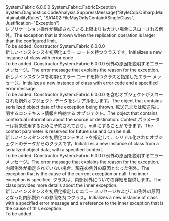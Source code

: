 <Type Name="FabricReplicationOperationTooLargeException" FullName="System.Fabric.FabricReplicationOperationTooLargeException">
  <TypeSignature Language="C#" Value="public class FabricReplicationOperationTooLargeException : System.Fabric.FabricException" />
  <TypeSignature Language="ILAsm" Value=".class public auto ansi serializable beforefieldinit FabricReplicationOperationTooLargeException extends System.Fabric.FabricException" />
  <TypeSignature Language="DocId" Value="T:System.Fabric.FabricReplicationOperationTooLargeException" />
  <TypeSignature Language="VB.NET" Value="Public Class FabricReplicationOperationTooLargeException&#xA;Inherits FabricException" />
  <TypeSignature Language="F#" Value="type FabricReplicationOperationTooLargeException = class&#xA;    inherit FabricException" />
  <AssemblyInfo>
    <AssemblyName>System.Fabric</AssemblyName>
    <AssemblyVersion>6.0.0.0</AssemblyVersion>
  </AssemblyInfo>
  <Base>
    <BaseTypeName>System.Fabric.FabricException</BaseTypeName>
  </Base>
  <Interfaces />
  <Attributes>
    <Attribute>
      <AttributeName>System.Diagnostics.CodeAnalysis.SuppressMessage("StyleCop.CSharp.MaintainabilityRules", "SA1402:FileMayOnlyContainASingleClass", Justification="Exception")</AttributeName>
    </Attribute>
  </Attributes>
  <Docs>
    <summary>
      <para><span data-ttu-id="364a5-101">レプリケーション操作が構成されている上限よりも大きい場合にスローされる例外。</span><span class="sxs-lookup"><span data-stu-id="364a5-101">The exception that is thrown when the replication operation is larger than the configured limit.</span></span></para>
    </summary>
    <remarks>To be added.</remarks>
  </Docs>
  <Members>
    <Member MemberName=".ctor">
      <MemberSignature Language="C#" Value="public FabricReplicationOperationTooLargeException ();" />
      <MemberSignature Language="ILAsm" Value=".method public hidebysig specialname rtspecialname instance void .ctor() cil managed" />
      <MemberSignature Language="DocId" Value="M:System.Fabric.FabricReplicationOperationTooLargeException.#ctor" />
      <MemberSignature Language="VB.NET" Value="Public Sub New ()" />
      <MemberType>Constructor</MemberType>
      <AssemblyInfo>
        <AssemblyName>System.Fabric</AssemblyName>
        <AssemblyVersion>6.0.0.0</AssemblyVersion>
      </AssemblyInfo>
      <Parameters />
      <Docs>
        <summary>
          <para>
            <span data-ttu-id="364a5-102">新しいインスタンスを初期化<see cref="T:System.Fabric.FabricReplicationOperationTooLargeException" />エラー コードを持つクラス<see cref="F:System.Fabric.FabricErrorCode.ReplicationOperationTooLarge" />です。</span><span class="sxs-lookup"><span data-stu-id="364a5-102">Initializes a new instance of <see cref="T:System.Fabric.FabricReplicationOperationTooLargeException" /> class with error code <see cref="F:System.Fabric.FabricErrorCode.ReplicationOperationTooLarge" />.</span></span>
            </para>
        </summary>
        <remarks>To be added.</remarks>
      </Docs>
    </Member>
    <Member MemberName=".ctor">
      <MemberSignature Language="C#" Value="public FabricReplicationOperationTooLargeException (string message);" />
      <MemberSignature Language="ILAsm" Value=".method public hidebysig specialname rtspecialname instance void .ctor(string message) cil managed" />
      <MemberSignature Language="DocId" Value="M:System.Fabric.FabricReplicationOperationTooLargeException.#ctor(System.String)" />
      <MemberSignature Language="VB.NET" Value="Public Sub New (message As String)" />
      <MemberSignature Language="F#" Value="new System.Fabric.FabricReplicationOperationTooLargeException : string -&gt; System.Fabric.FabricReplicationOperationTooLargeException" Usage="new System.Fabric.FabricReplicationOperationTooLargeException message" />
      <MemberType>Constructor</MemberType>
      <AssemblyInfo>
        <AssemblyName>System.Fabric</AssemblyName>
        <AssemblyVersion>6.0.0.0</AssemblyVersion>
      </AssemblyInfo>
      <Parameters>
        <Parameter Name="message" Type="System.String" />
      </Parameters>
      <Docs>
        <param name="message">
          <para><span data-ttu-id="364a5-103">例外の原因を説明するエラー メッセージ。</span><span class="sxs-lookup"><span data-stu-id="364a5-103">The error message that explains the reason for the exception.</span></span></para>
        </param>
        <summary>
          <para>
            <span data-ttu-id="364a5-104">新しいインスタンスを初期化<see cref="T:System.Fabric.FabricReplicationOperationTooLargeException" />エラー コードを持つクラス<see cref="F:System.Fabric.FabricErrorCode.ReplicationOperationTooLarge" />と指定したエラー メッセージ。</span><span class="sxs-lookup"><span data-stu-id="364a5-104">Initializes a new instance of <see cref="T:System.Fabric.FabricReplicationOperationTooLargeException" /> class with error code <see cref="F:System.Fabric.FabricErrorCode.ReplicationOperationTooLarge" /> and a specified error message.</span></span>
            </para>
        </summary>
        <remarks>To be added.</remarks>
      </Docs>
    </Member>
    <Member MemberName=".ctor">
      <MemberSignature Language="C#" Value="protected FabricReplicationOperationTooLargeException (System.Runtime.Serialization.SerializationInfo info, System.Runtime.Serialization.StreamingContext context);" />
      <MemberSignature Language="ILAsm" Value=".method familyhidebysig specialname rtspecialname instance void .ctor(class System.Runtime.Serialization.SerializationInfo info, valuetype System.Runtime.Serialization.StreamingContext context) cil managed" />
      <MemberSignature Language="DocId" Value="M:System.Fabric.FabricReplicationOperationTooLargeException.#ctor(System.Runtime.Serialization.SerializationInfo,System.Runtime.Serialization.StreamingContext)" />
      <MemberSignature Language="VB.NET" Value="Protected Sub New (info As SerializationInfo, context As StreamingContext)" />
      <MemberSignature Language="F#" Value="new System.Fabric.FabricReplicationOperationTooLargeException : System.Runtime.Serialization.SerializationInfo * System.Runtime.Serialization.StreamingContext -&gt; System.Fabric.FabricReplicationOperationTooLargeException" Usage="new System.Fabric.FabricReplicationOperationTooLargeException (info, context)" />
      <MemberType>Constructor</MemberType>
      <AssemblyInfo>
        <AssemblyName>System.Fabric</AssemblyName>
        <AssemblyVersion>6.0.0.0</AssemblyVersion>
      </AssemblyInfo>
      <Parameters>
        <Parameter Name="info" Type="System.Runtime.Serialization.SerializationInfo" />
        <Parameter Name="context" Type="System.Runtime.Serialization.StreamingContext" />
      </Parameters>
      <Docs>
        <param name="info">
          <para><span data-ttu-id="364a5-105"><see cref="T:System.Runtime.Serialization.SerializationInfo" />を含むオブジェクトがスローされた例外オブジェクト データをシリアル化します。</span><span class="sxs-lookup"><span data-stu-id="364a5-105">The <see cref="T:System.Runtime.Serialization.SerializationInfo" /> object that contains serialized object data of the exception being thrown.</span></span></para>
        </param>
        <param name="context">
          <para><span data-ttu-id="364a5-106">転送元または転送先に関するコンテキスト情報を格納する <see cref="T:System.Runtime.Serialization.StreamingContext" /> オブジェクト。</span><span class="sxs-lookup"><span data-stu-id="364a5-106">The <see cref="T:System.Runtime.Serialization.StreamingContext" /> object that contains contextual information about the source or destination.</span></span> <span data-ttu-id="364a5-107">Context パラメーターは将来使用するために予約されており、null にすることができます。</span><span class="sxs-lookup"><span data-stu-id="364a5-107">The context parameter is reserved for future use and can be null.</span></span></para>
        </param>
        <summary>
          <para>
            <span data-ttu-id="364a5-108">新しいインスタンスを初期化<see cref="T:System.Fabric.FabricReplicationOperationTooLargeException" />コンテキストを指定して、シリアル化されたオブジェクトのデータからのクラスです。</span><span class="sxs-lookup"><span data-stu-id="364a5-108">Initializes a new instance of <see cref="T:System.Fabric.FabricReplicationOperationTooLargeException" /> class from a serialized object data, with a specified context.</span></span>
            </para>
        </summary>
        <remarks>To be added.</remarks>
      </Docs>
    </Member>
    <Member MemberName=".ctor">
      <MemberSignature Language="C#" Value="public FabricReplicationOperationTooLargeException (string message, Exception inner);" />
      <MemberSignature Language="ILAsm" Value=".method public hidebysig specialname rtspecialname instance void .ctor(string message, class System.Exception inner) cil managed" />
      <MemberSignature Language="DocId" Value="M:System.Fabric.FabricReplicationOperationTooLargeException.#ctor(System.String,System.Exception)" />
      <MemberSignature Language="VB.NET" Value="Public Sub New (message As String, inner As Exception)" />
      <MemberSignature Language="F#" Value="new System.Fabric.FabricReplicationOperationTooLargeException : string * Exception -&gt; System.Fabric.FabricReplicationOperationTooLargeException" Usage="new System.Fabric.FabricReplicationOperationTooLargeException (message, inner)" />
      <MemberType>Constructor</MemberType>
      <AssemblyInfo>
        <AssemblyName>System.Fabric</AssemblyName>
        <AssemblyVersion>6.0.0.0</AssemblyVersion>
      </AssemblyInfo>
      <Parameters>
        <Parameter Name="message" Type="System.String" />
        <Parameter Name="inner" Type="System.Exception" />
      </Parameters>
      <Docs>
        <param name="message">
          <para><span data-ttu-id="364a5-109">例外の原因を説明するエラー メッセージ。</span><span class="sxs-lookup"><span data-stu-id="364a5-109">The error message that explains the reason for the exception.</span></span></para>
        </param>
        <param name="inner">
          <para><span data-ttu-id="364a5-110">内部例外が指定されていない場合、現在の例外の原因となった例外。</span><span class="sxs-lookup"><span data-stu-id="364a5-110">The exception that is the cause of the current exception or null if no inner exception is specified.</span></span> <span data-ttu-id="364a5-111"><see cref="T:System.Exception" />クラスは、内部例外についての詳細を提供します。</span><span class="sxs-lookup"><span data-stu-id="364a5-111">The <see cref="T:System.Exception" /> class provides more details about the inner exception.</span></span></para>
        </param>
        <summary>
          <para>
            <span data-ttu-id="364a5-112">新しいインスタンスを初期化<see cref="T:System.Fabric.FabricReplicationOperationTooLargeException" />指定したエラー メッセージおよびこの例外の原因となった内部例外への参照を持つクラス。</span><span class="sxs-lookup"><span data-stu-id="364a5-112">Initializes a new instance of <see cref="T:System.Fabric.FabricReplicationOperationTooLargeException" /> class with a specified error message and a reference to the inner exception that is the cause of this exception.</span></span>
            </para>
        </summary>
        <remarks>To be added.</remarks>
      </Docs>
    </Member>
  </Members>
</Type>